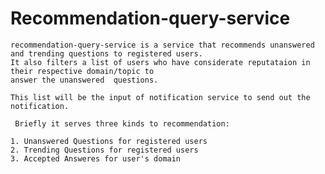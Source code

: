    # Recommendation-query-service

    recommendation-query-service is a service that recommends unanswered and trending questions to registered users.
    It also filters a list of users who have considerate reputataion in their respective domain/topic to
    answer the unanswered  questions.

    This list will be the input of notification service to send out the notification.

     Briefly it serves three kinds to recommendation:

    1. Unanswered Questions for registered users
    2. Trending Questions for registered users
    3. Accepted Answeres for user's domain

    
    